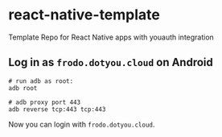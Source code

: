 # react-native-template

Template Repo for React Native apps with youauth integration

## Log in as `frodo.dotyou.cloud` on Android

```
# run adb as root:
adb root

# adb proxy port 443
adb reverse tcp:443 tcp:443
```

Now you can login with `frodo.dotyou.cloud`.
